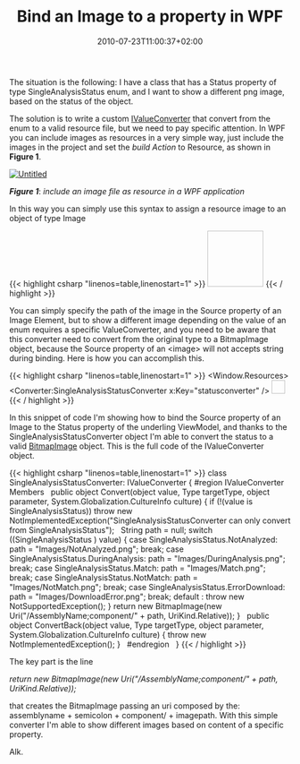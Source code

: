 ﻿---
title: "Bind an Image to a property in WPF"
description: ""
date: 2010-07-23T11:00:37+02:00
draft: false
tags: [WPF,XAML]
categories: [WPF]
---
The situation is the following: I have a class that has a Status property of type SingleAnalysisStatus enum, and I want to show a different png image, based on the status of the object.

The solution is to write a custom [IValueConverter](http://msdn.microsoft.com/en-us/library/system.windows.data.ivalueconverter.aspx) that convert from the enum to a valid resource file, but we need to pay specific attention. In WPF you can include images as resources in a very simple way, just include the images in the project and set the *build Action* to Resource, as shown in  **Figure 1**.

[![Untitled](https://www.codewrecks.com/blog/wp-content/uploads/2010/07/Untitled_thumb8.png "Untitled")](https://www.codewrecks.com/blog/wp-content/uploads/2010/07/Untitled10.png)

 ***Figure 1***: *include an image file as resource in a WPF application*

In this way you can simply use this syntax to assign a resource image to an object of type Image

{{< highlight csharp "linenos=table,linenostart=1" >}}
<Image
HorizontalAlignment="Left"
Height="100"
Width="100"
Source="/Images/NotMatch.png"/>
{{< / highlight >}}

You can simply specify the path of the image in the Source property of an Image Element, but to show a different image depending on the value of an enum requires a specific ValueConverter, and you need to be aware that this converter need to convert from the original type to a BitmapImage object, because the Source property of an &lt;image&gt; will not accepts string during binding. Here is how you can accomplish this.

{{< highlight csharp "linenos=table,linenostart=1" >}}
<Window.Resources>
<Converter:SingleAnalysisStatusConverter x:Key="statusconverter" />
<DataTemplate x:Key="ItemTemplate">
<DockPanel>
<Image HorizontalAlignment="Right" Height="24" Margin="0"
Source="{Binding Status, Converter={StaticResource statusconverter}}"
VerticalAlignment="Bottom" Width="24" Stretch="Fill" />
{{< / highlight >}}

In this snippet of code I'm showing how to bind the Source property of an Image to the Status property of the underling ViewModel, and thanks to the SingleAnalysisStatusConverter object I'm able to convert the status to a valid [BitmapImage](http://msdn.microsoft.com/en-us/library/system.windows.media.imaging.bitmapimage.aspx) object. This is the full code of the IValueConverter object.

{{< highlight csharp "linenos=table,linenostart=1" >}}
class SingleAnalysisStatusConverter: IValueConverter
{
#region IValueConverter Members
 
public object Convert(object value, Type targetType, object parameter, System.Globalization.CultureInfo culture)
{
if (!(value is SingleAnalysisStatus))
throw new NotImplementedException("SingleAnalysisStatusConverter can only convert from SingleAnalysisStatus");
 
String path = null;
switch ((SingleAnalysisStatus ) value)
{
case SingleAnalysisStatus.NotAnalyzed:
path = "Images/NotAnalyzed.png";
break;
case SingleAnalysisStatus.DuringAnalysis:
path = "Images/DuringAnalysis.png";
break;
case SingleAnalysisStatus.Match:
path = "Images/Match.png";
break;
case SingleAnalysisStatus.NotMatch:
path = "Images/NotMatch.png";
break;
case SingleAnalysisStatus.ErrorDownload:
path = "Images/DownloadError.png";
break;
default :
throw new NotSupportedException();
}
return new BitmapImage(new Uri("/AssemblyName;component/" + path, UriKind.Relative));
}
 
public object ConvertBack(object value, Type targetType, object parameter, System.Globalization.CultureInfo culture)
{
throw new NotImplementedException();
}
 
#endregion
 
}
{{< / highlight >}}

The key part is the line

*return new BitmapImage(new Uri("/AssemblyName;component/" + path, UriKind.Relative));*

that creates the BitmapImage passing an uri composed by the: assemblyname + semicolon + component/ + imagepath. With this simple converter I'm able to show different images based on content of a specific property.

Alk.
